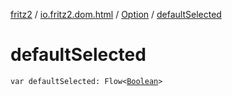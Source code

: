 [fritz2](../../index.md) / [io.fritz2.dom.html](../index.md) / [Option](index.md) / [defaultSelected](./default-selected.md)

# defaultSelected

`var defaultSelected: Flow<`[`Boolean`](https://kotlinlang.org/api/latest/jvm/stdlib/kotlin/-boolean/index.html)`>`